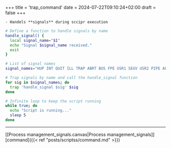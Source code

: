 +++
title = 'trap_command'
date = 2024-07-22T09:10:24+02:00
draft = false
+++

    - Handels **signals** during sccipr execution 
```bash
# Define a function to handle signals by name
handle_signal() {
  local signal_name="$1"
  echo "Signal $signal_name received."
  exit 
}

# List of signal names
signal_names="HUP INT QUIT ILL TRAP ABRT BUS FPE USR1 SEGV USR2 PIPE ALRM TERM"

# Trap signals by name and call the handle_signal function
for sig in $signal_names; do
  trap 'handle_signal $sig' $sig
done

# Infinite loop to keep the script running
while true; do
  echo "Script is running..."
  sleep 5
done

```

---
[[Process management_signals.canvas|Process management_signals]]
[command]({{< ref "posts/scriptss/command.md" >}})